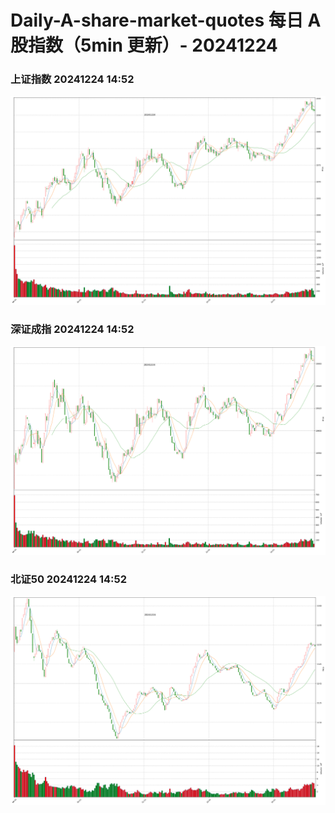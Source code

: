 
# Daily-A-share-market-quotes 每日 A 股指数（5min 更新）- 20241224

### 上证指数 20241224 14:52
![](./fig/2024/12/20241224-sh000001.png)

### 深证成指 20241224 14:52
![](./fig/2024/12/20241224-sz399001.png)

### 北证50 20241224 14:52
![](./fig/2024/12/20241224-bj899050.png)
